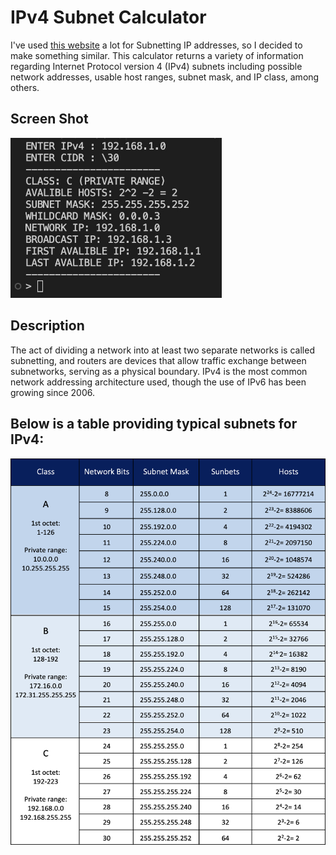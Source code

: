 <h1 id="ipv4-subnet-calculator">IPv4 Subnet Calculator</h1>
<p>I've used <a href="https://www.calculator.net/ip-subnet-calculator.html">this website</a> a lot for Subnetting IP addresses, so I decided to make something similar. This calculator returns a variety of information regarding Internet Protocol version 4 (IPv4) subnets including possible network addresses, usable host ranges, subnet mask, and IP class, among others.</p>
<h2 id="screen-shot">Screen Shot</h2>
<p><img src="./src/screen.jpg" alt="screen shot" width="337.92" height="256.32"></p>
<h2 id="description">Description</h2>
<p>The act of dividing a network into at least two separate networks is called subnetting, and routers are devices that allow traffic exchange between subnetworks, serving as a physical boundary. IPv4 is the most common network addressing architecture used, though the use of IPv6 has been growing since 2006.</p>
<h2 id="below-is-a-table-providing-typical-subnets-for-ipv4-">Below is a table providing typical subnets for IPv4:</h2>
<p><img src="./src/sample.png" alt="sample" width="504" height="618"></p>
